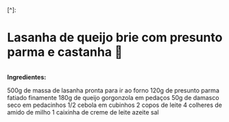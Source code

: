 [^]: 

# Lasanha de queijo brie com presunto parma e castanha :cheese:

```

```

**Ingredientes:**

500g de massa de lasanha pronta para ir ao forno
120g de presunto parma fatiado finamente
180g de queijo gorgonzola em pedaços
50g de damasco seco em pedacinhos
1/2 cebola em cubinhos
2 copos de leite
4 colheres de amido de milho
1 caixinha de creme de leite
azeite
sal





 

